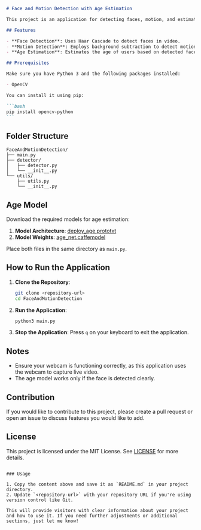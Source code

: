 ````markdown
# Face and Motion Detection with Age Estimation

This project is an application for detecting faces, motion, and estimating the age of users using OpenCV and a pre-trained model for age estimation.

## Features

- **Face Detection**: Uses Haar Cascade to detect faces in video.
- **Motion Detection**: Employs background subtraction to detect motion in frames.
- **Age Estimation**: Estimates the age of users based on detected faces.

## Prerequisites

Make sure you have Python 3 and the following packages installed:

- OpenCV

You can install it using pip:

```bash
pip install opencv-python
```
````

## Folder Structure

```
FaceAndMotionDetection/
├── main.py
├── detector/
│   ├── detector.py
│   └── __init__.py
└── utils/
    ├── utils.py
    └── __init__.py
```

## Age Model

Download the required models for age estimation:

1. **Model Architecture**: [deploy_age.prototxt](https://github.com/spmallick/learnopencv/blob/master/AgeGender/deploy_age.prototxt)
2. **Model Weights**: [age_net.caffemodel](https://github.com/spmallick/learnopencv/blob/master/AgeGender/age_net.caffemodel)

Place both files in the same directory as `main.py`.

## How to Run the Application

1. **Clone the Repository**:

   ```bash
   git clone <repository-url>
   cd FaceAndMotionDetection
   ```

2. **Run the Application**:

   ```bash
   python3 main.py
   ```

3. **Stop the Application**:
   Press `q` on your keyboard to exit the application.

## Notes

- Ensure your webcam is functioning correctly, as this application uses the webcam to capture live video.
- The age model works only if the face is detected clearly.

## Contribution

If you would like to contribute to this project, please create a pull request or open an issue to discuss features you would like to add.

## License

This project is licensed under the MIT License. See [LICENSE](LICENSE) for more details.

```

### Usage

1. Copy the content above and save it as `README.md` in your project directory.
2. Update `<repository-url>` with your repository URL if you're using version control like Git.

This will provide visitors with clear information about your project and how to use it. If you need further adjustments or additional sections, just let me know!
```
